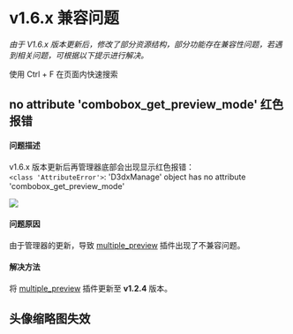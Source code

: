 # v1.6.x 兼容问题

_由于 V1.6.x 版本更新后，修改了部分资源结构，部分功能存在兼容性问题，若遇到相关问题，可根据以下提示进行解决。_

<weaken>使用 Ctrl + F 在页面内快速搜索</weaken>

## no attribute 'combobox_get_preview_mode' 红色报错

#### 问题描述
v1.6.x 版本更新后再管理器底部会出现显示红色报错：<br/>
 `<class 'AttributeError'>`: 'D3dxManage' object has no attribute 'combobox_get_preview_mode'

![](/static/image/a75ec7d5.png)

#### 问题原因
由于管理器的更新，导致 [multiple_preview](/resources/plugins/multiple_preview) 插件出现了不兼容问题。

#### 解决方法
将 [multiple_preview](/resources/plugins/multiple_preview) 插件更新至 **v1.2.4** 版本。

## 头像缩略图失效

